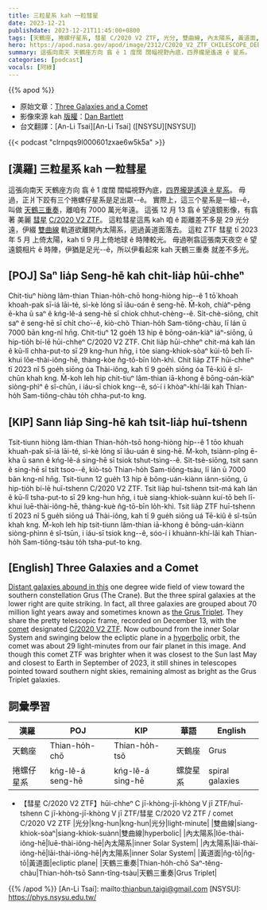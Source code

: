 ```yaml
---
title: 三粒星系 kah 一粒彗星
date: 2023-12-21
publishdate: 2023-12-21T11:45:00+0800
tags: [天鶴座, 捲螺仔星系, 彗星 C/2020 V2 ZTF, 光分, 雙曲線, 內太陽系, 黃道面, 天鶴三重奏]
hero: https://apod.nasa.gov/apod/image/2312/C2020_V2_ZTF_CHILESCOPE_DEBartlett1024.jpg
summary: 這張向南天 天鶴座方向 翕 ê 1 度闊 闊幅視野內底，四界攏是遙遠 ê 星系。
categories: [podcast]
vocals: [阿綠]
---
```


{{% apod %}}

- 原始文章：[Three Galaxies and a Comet](https://apod.nasa.gov/apod/ap231221.html)
- 影像來源 kah [版權][copyright]：[Dan Bartlett](https://www.astrobin.com/users/h2ologg/)
- 台文翻譯：[An-Li Tsai][An-Li Tsai] ([NSYSU][NSYSU])

{{< podcast "clrnpqs9l000601zxae6w5k5a" >}}

## [漢羅] 三粒星系 kah 一粒彗星
這張向南天 天鶴座方向 翕 ê 1 度闊 闊幅視野內底，[四界攏是遙遠 ê 星系][Distant galaxies abound in this]。
毋過，正爿下跤有三个捲螺仔星系是足出眾--ê。
實際上，這三个星系是一組--ê，叫做 [天鶴三重奏][the Grus Triplet]，離咱有 7000 萬光年遠。
這張 12 月 13 翕 ê 望遠鏡影像，有翕著 美麗 [彗星][comet] [C/2020 V2 ZTF][C/2020 V2 ZTF]。
這粒彗星這馬 kah 咱 ê 距離差不多是 29 光分遠，伊綴 [雙曲線][hyperbolic] 軌道欲離開內太陽系，迵過黃道面落去。
這粒 ZTF 彗星 tī 2023 年 5 月 上倚太陽，kah tī 9 月上倚地球 ê 時陣較光。
毋過咧翕這張南天夜空 ê 望遠鏡相片 ê 時陣，伊猶是足光--ê，所以伊看起來 kah 天鶴三重奏 就差不多光。

## [POJ] Saⁿ lia̍p Seng-hē kah chi̍t-lia̍p hūi-chheⁿ
Chit-tiuⁿ hiòng lâm-thian Thian-ho̍h-chō hong-hiòng hip--ê 1 tō͘ khoah khoah-pak sī-iá lāi-té, sì-kè lóng sī iâu-oán ê seng-hē.
M̄-koh, chiàⁿ-pêng ē-kha ū saⁿ ê kńg-lê-á seng-hē sī chiok chhut-chèng--ê.
Si̍t-chè-siōng, chit saⁿ ê seng-hē sī chi̍t cho͘--ê, kiò-chò Thian-ho̍h Sam-tiông-chàu, lī lán ū 7000 bān kng-nî hn̄g.
Chit-tiuⁿ 12 goe̍h 13 hip ê bōng-oán-kiàⁿ iáⁿ-siōng, ū hip-tio̍h bí-lē hūi-chheⁿ C/2020 V2 ZTF.
Chit lia̍p hūi-chheⁿ chit-má kah lán ê kū-lî chha-put-to sī 29 kng-hun hn̄g, i tòe siang-khiok-sòaⁿ kúi-tō beh lī-khui lōe-thài-iông-hē, thàng-kòe n̂g-tō-bīn lo̍h-khì.
Chit lia̍p ZTF hūi-chheⁿ tī 2023 nî 5 goe̍h siōng óa Thài-iông, kah tī 9 goe̍h siōng óa Tē-kiû ê sî-chūn khah kng.
M̄-koh leh hip chit-tiuⁿ lâm-thian iā-khong ê bōng-oán-kiàⁿ siòng-phìⁿ ê sî-chūn, i iáu-sī chiok kng--ê, só͘-í i khòaⁿ-khí-lâi kah Thian-ho̍h Sam-tiông-chàu to̍h chha-put-to kng.

## [KIP] Sann lia̍p Sing-hē kah tsi̍t-lia̍p huī-tshenn
Tsit-tiunn hiòng lâm-thian Thian-ho̍h-tsō hong-hiòng hip--ê 1 tōo khuah khuah-pak sī-iá lāi-té, sì-kè lóng sī iâu-uán ê sing-hē.
M̄-koh, tsiànn-pîng ē-kha ū sann ê kńg-lê-á sing-hē sī tsiok tshut-tsìng--ê.
Si̍t-tsè-siōng, tsit sann ê sing-hē sī tsi̍t tsoo--ê, kiò-tsò Thian-ho̍h Sam-tiông-tsàu, lī lán ū 7000 bān kng-nî hn̄g.
Tsit-tiunn 12 gue̍h 13 hip ê bōng-uán-kiànn iánn-siōng, ū hip-tio̍h bí-lē huī-tshenn C/2020 V2 ZTF.
Tsit lia̍p huī-tshenn tsit-má kah lán ê kū-lî tsha-put-to sī 29 kng-hun hn̄g, i tuè siang-khiok-suànn kuí-tō beh lī-khui luē-thài-iông-hē, thàng-kuè n̂g-tō-bīn lo̍h-khì.
Tsit lia̍p ZTF huī-tshenn tī 2023 nî 5 gue̍h siōng uá Thài-iông, kah tī 9 gue̍h siōng uá Tē-kiû ê sî-tsūn khah kng.
M̄-koh leh hip tsit-tiunn lâm-thian iā-khong ê bōng-uán-kiànn siòng-phìnn ê sî-tsūn, i iáu-sī tsiok kng--ê, sóo-í i khuànn-khí-lâi kah Thian-ho̍h Sam-tiông-tsàu to̍h tsha-put-to kng.

## [English] Three Galaxies and a Comet
[Distant galaxies abound in this][Distant galaxies abound in this] one degree wide field of view toward the southern constellation Grus (The Crane).
But the three spiral galaxies at the lower right are quite striking.
In fact, all three galaxies are grouped about 70 million light years away and sometimes known as [the Grus Triplet][the Grus Triplet].
They share the pretty telescopic frame, recorded on December 13, with the [comet][comet] designated [C/2020 V2 ZTF][C/2020 V2 ZTF].
Now outbound from the inner Solar System and swinging below the ecliptic plane in a [hyperbolic][hyperbolic] orbit, the comet was about 29 light-minutes from our fair planet in this image.
And though this comet ZTF was brighter when it was closest to the Sun last May and closest to Earth in September of 2023, it still shines in telescopes pointed toward southern night skies, remaining almost as bright as the Grus Triplet galaxies.

## 詞彙學習

|漢羅|POJ|KIP|華語|English|
|-|-|-|-|-|
|天鶴座|Thian-ho̍h-chō|Thian-ho̍h-tsō|天鶴座|Grus|
|捲螺仔星系|kńg-lê-á seng-hē|kńg-lê-á sing-hē|螺旋星系|spiral galaxies|
- 【彗星 C/2020 V2 ZTF】hūi-chheⁿ C jī-khòng-jī-khòng V jī ZTF/huī-tshenn C jī-khòng-jī-khòng V jī ZTF/彗星 C/2020 V2 ZTF / comet C/2020 V2 ZTF
|光分|kng-hun|kng-hun|光分|light-minute|
|雙曲線|siang-khiok-sòaⁿ|siang-khiok-suànn|雙曲線|hyperbolic|
|內太陽系|lōe-thài-iông-hē|luē-thài-iông-hē|內太陽系|inner Solar System|
|內太陽系|lāi-thài-iông-hē|lāi-thài-iông-hē|內太陽系|inner Solar System|
|黃道面|n̂g-tō|n̂g-tō|黃道面|ecliptic plane|
|天鶴三重奏|Thian-ho̍h-chō Saⁿ-têng-chàu|Thian-ho̍h-tsō Sann-tîng-tsàu|天鶴三重奏|Grus Triplet|

{{% /apod %}}
[An-Li Tsai]: mailto:thianbun.taigi@gmail.com
[NSYSU]: https://phys.nsysu.edu.tw/

[copyright]: https://apod.nasa.gov/apod/fap/lib/about_apod.html#srapply
[License]: https://creativecommons.org/licenses/by/3.0/

[Distant galaxies abound in this]:https://www.astrobin.com/a2w8fr/C/
[the Grus Triplet]:https://en.wikipedia.org/wiki/Grus_(constellation)#Deep-sky_objects
[comet]:https://science.nasa.gov/solar-system/comets/
[C/2020 V2 ZTF]:http://astro.vanbuitenen.nl/comet/2020V2
[hyperbolic]:https://ssd.jpl.nasa.gov/tools/sbdb_lookup.html#/?sstr=C%2F2020%20V2
